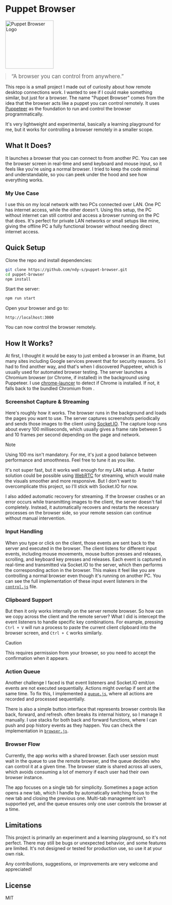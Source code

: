 # Puppet Browser
<p>
  <img src="https://github.com/ndy-s/puppet-browser/assets/puppet-browser-icon.png" alt="Puppet Browser Logo" width="150" height="150" style="vertical-align: middle; margin-right: 15px;">
  <blockquote style="display: inline; font-size: 1.2em; margin: 0;">
    “A browser you can control from anywhere.”
  </blockquote>
</p>

This repo is a small project I made out of curiosity about how remote desktop connections work. I wanted to see if I could make something similar, but just for a browser. The name "Puppet Browser" comes from the idea that the browser acts like a puppet you can control remotely. It uses [Puppeteer](https://pptr.dev/) as the foundation to run and control the browser programmatically.

It's very lightweight and experimental, basically a learning playground for me, but it works for controlling a browser remotely in a smaller scope.

## What It Does?
It launches a browser that you can connect to from another PC. You can see the browser screen in real-time and send keyboard and mouse input, so it feels like you're using a normal browser. I tried to keep the code minimal and understandable, so you can peek under the hood and see how everything works.

### My Use Case
I use this on my local network with two PCs connected over LAN. One PC has internet access, while the other doesn't. Using this setup, the PC without internet can still control and access a browser running on the PC that does. It's perfect for private LAN networks or small setups like mine, giving the offline PC a fully functional browser without needing direct internet access.

## Quick Setup
Clone the repo and install dependencies:
```bash
git clone https://github.com/ndy-s/puppet-browser.git
cd puppet-browser
npm install
```

Start the server:
```bash
npm run start
```

Open your browser and go to:
```
http://localhost:3000
```
You can now control the browser remotely.

## How It Works?
At first, I thought it would be easy to just embed a browser in an iframe, but many sites including Google services prevent that for security reasons. So I had to find another way, and that's when I discovered Puppeteer, which is usually used for automated browser testing. The server launches a Chromium browser (or Chrome, if installed) in the background using Puppeteer. I use [chrome-launcer](https://www.npmjs.com/package/chrome-launcher) to detect if Chrome is installed. If not, it falls back to the bundled Chromium from .

### Screenshot Capture & Streaming
Here's roughly how it works. The  browser runs in the background and loads the pages you want to use. The server captures screenshots periodically and sends those images to the client using [Socket.IO](https://socket.io/). The capture loop runs about every 100 milliseconds, which usually gives a frame rate between 5 and 10 frames per second depending on the page and network.

> [!NOTE]
> Using 100 ms isn't mandatory. For me, it's just a good balance between performance and smoothness. Feel free to tune it as you like.

It's not super fast, but it works well enough for my LAN setup. A faster solution could be possible using [WebRTC](https://webrtc.org/) for streaming, which would make the visuals smoother and more responsive. But I don't want to overcomplicate this project, so I'll stick with Socket.IO for now.

I also added automatic recovery for streaming. If the browser crashes or an error occurs while transmitting images to the client, the server doesn't fail completely. Instead, it automatically recovers and restarts the necessary processes on the browser side, so your remote session can continue without manual intervention.

### Input Handling
When you type or click on the client, those events are sent back to the server and executed in the  browser. The client listens for different input events, including mouse movements, mouse button presses and releases, scrolling, and keyboard key presses and releases. Each event is captured in real-time and transmitted via Socket.IO to the server, which then performs the corresponding action in the  browser. This makes it feel like you are controlling a normal browser even though it's running on another PC. You can see the full implementation of these input event listeners in the [`control.js`](https://github.com/ndy-s/puppet-browser/blob/main/public/js/control.js) file.

### Clipboard Support
But then it only works internally on the server remote browser. So how can we copy across the client and the remote server? What I did is intercept the event listeners to handle specific key combinations. For example, pressing `Ctrl + V` will run a process to paste the current client clipboard into the browser screen, and `Ctrl + C` works similarly.

> [!CAUTION]
> This requires permission from your browser, so you need to accept the confirmation when it appears.

### Action Queue
Another challenge I faced is that event listeners and Socket.IO emit/on events are not executed sequentially. Actions might overlap if sent at the same time. To fix this, I implemented a [`queue.js`](https://github.com/ndy-s/puppet-browser/blob/main/lib/queue.js), where all actions are recorded and processed sequentially.

There is also a simple button interface that represents browser controls like back, forward, and refresh.  often breaks its internal history, so I manage it manually. I use stacks for both back and forward functions, where I can push and pop history events as they happen. You can check the implementation in [`browser.js`](https://github.com/ndy-s/puppet-browser/blob/main/lib/browser.js).

### Browser Flow
Currently, the app works with a shared browser. Each user session must wait in the queue to use the remote browser, and the queue decides who can control it at a given time. The browser state is shared across all users, which avoids consuming a lot of memory if each user had their own browser instance.

The app focuses on a single tab for simplicity. Sometimes a page action opens a new tab, which I handle by automatically switching focus to the new tab and closing the previous one. Multi-tab management isn't supported yet, and the queue ensures only one user controls the browser at a time.

## Limitations
This project is primarily an experiment and a learning playground, so it's not perfect. There may still be bugs or unexpected behavior, and some features are limited. It's not designed or tested for production use, so use it at your own risk. 

Any contributions, suggestions, or improvements are very welcome and appreciated!

## License
MIT
